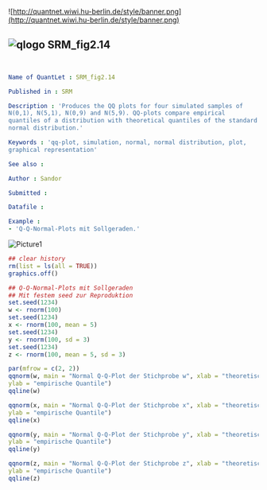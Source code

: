 
![http://quantnet.wiwi.hu-berlin.de/style/banner.png](http://quantnet.wiwi.hu-berlin.de/style/banner.png)

## ![qlogo](http://quantnet.wiwi.hu-berlin.de/graphics/quantlogo.png) **SRM_fig2.14**


```yaml


Name of QuantLet : SRM_fig2.14

Published in : SRM

Description : 'Produces the QQ plots for four simulated samples of 
N(0,1), N(5,1), N(0,9) and N(5,9). QQ-plots compare empirical 
quantiles of a distribution with theoretical quantiles of the standard 
normal distribution.'

Keywords : 'qq-plot, simulation, normal, normal distribution, plot,
graphical representation'

See also : 

Author : Sandor

Submitted :

Datafile : 

Example :
- 'Q-Q-Normal-Plots mit Sollgeraden.'

```

![Picture1](SRM_fig2.14.png)

```R
## clear history
rm(list = ls(all = TRUE))
graphics.off()

## Q-Q-Normal-Plots mit Sollgeraden
## Mit festem seed zur Reproduktion
set.seed(1234)
w <- rnorm(100)
set.seed(1234)
x <- rnorm(100, mean = 5)
set.seed(1234)
y <- rnorm(100, sd = 3)
set.seed(1234)
z <- rnorm(100, mean = 5, sd = 3)

par(mfrow = c(2, 2))
qqnorm(w, main = "Normal Q-Q-Plot der Stichprobe w", xlab = "theoretische Standardnormal-Quantile", 
ylab = "empirische Quantile")
qqline(w)

qqnorm(x, main = "Normal Q-Q-Plot der Stichprobe x", xlab = "theoretische Standardnormal-Quantile", 
ylab = "empirische Quantile")
qqline(x)

qqnorm(y, main = "Normal Q-Q-Plot der Stichprobe y", xlab = "theoretische Standardnormal-Quantile", 
ylab = "empirische Quantile")
qqline(y)

qqnorm(z, main = "Normal Q-Q-Plot der Stichprobe z", xlab = "theoretische Standardnormal-Quantile", 
ylab = "empirische Quantile")
qqline(z)
```
